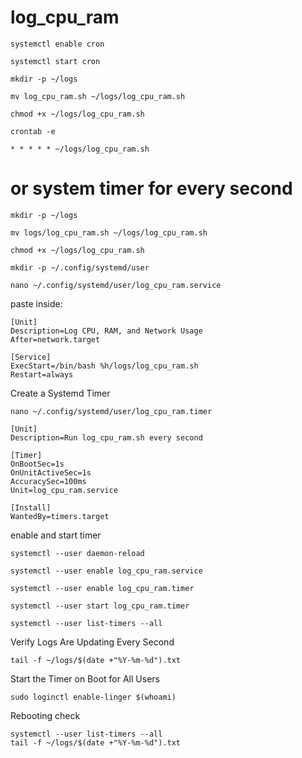 # log_cpu_ram

```
systemctl enable cron
```

```
systemctl start cron
```

```
mkdir -p ~/logs
```

```
mv log_cpu_ram.sh ~/logs/log_cpu_ram.sh
```

```
chmod +x ~/logs/log_cpu_ram.sh
```

```
crontab -e
```

```
* * * * * ~/logs/log_cpu_ram.sh
```



# or system timer for every second

```
mkdir -p ~/logs
```

```
mv logs/log_cpu_ram.sh ~/logs/log_cpu_ram.sh
```

```
chmod +x ~/logs/log_cpu_ram.sh
```

```
mkdir -p ~/.config/systemd/user
```

```
nano ~/.config/systemd/user/log_cpu_ram.service
```

paste inside:
```
[Unit]
Description=Log CPU, RAM, and Network Usage
After=network.target

[Service]
ExecStart=/bin/bash %h/logs/log_cpu_ram.sh
Restart=always
```

Create a Systemd Timer
```
nano ~/.config/systemd/user/log_cpu_ram.timer
```

```
[Unit]
Description=Run log_cpu_ram.sh every second

[Timer]
OnBootSec=1s
OnUnitActiveSec=1s
AccuracySec=100ms
Unit=log_cpu_ram.service

[Install]
WantedBy=timers.target
```

enable and start timer

```
systemctl --user daemon-reload
```

```
systemctl --user enable log_cpu_ram.service
```

```
systemctl --user enable log_cpu_ram.timer
```

```
systemctl --user start log_cpu_ram.timer
```

```
systemctl --user list-timers --all
```


Verify Logs Are Updating Every Second
```
tail -f ~/logs/$(date +"%Y-%m-%d").txt
```


Start the Timer on Boot for All Users
```
sudo loginctl enable-linger $(whoami)
```

Rebooting check
```
systemctl --user list-timers --all
tail -f ~/logs/$(date +"%Y-%m-%d").txt
```


